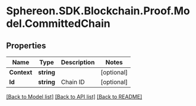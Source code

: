 # Sphereon.SDK.Blockchain.Proof.Model.CommittedChain
## Properties

Name | Type | Description | Notes
------------ | ------------- | ------------- | -------------
**Context** | **string** |  | [optional] 
**Id** | **string** | Chain ID | [optional] 

[[Back to Model list]](../README.md#documentation-for-models) [[Back to API list]](../README.md#documentation-for-api-endpoints) [[Back to README]](../README.md)

